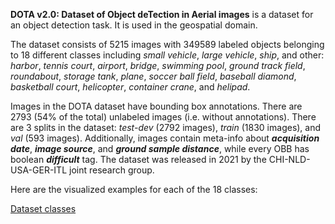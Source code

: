 **DOTA v2.0: Dataset of Object deTection in Aerial images** is a dataset for an object detection task. It is used in the geospatial domain. 

The dataset consists of 5215 images with 349589 labeled objects belonging to 18 different classes including *small vehicle*, *large vehicle*, *ship*, and other: *harbor*, *tennis court*, *airport*, *bridge*, *swimming pool*, *ground track field*, *roundabout*, *storage tank*, *plane*, *soccer ball field*, *baseball diamond*, *basketball court*, *helicopter*, *container crane*, and *helipad*.

Images in the DOTA dataset have bounding box annotations. There are 2793 (54% of the total) unlabeled images (i.e. without annotations). There are 3 splits in the dataset: *test-dev* (2792 images), *train* (1830 images), and *val* (593 images). Additionally, images contain meta-info about ***acquisition date***, ***image source***, and ***ground sample distance***, while every OBB has boolean ***difficult*** tag. The dataset was released in 2021 by the CHI-NLD-USA-GER-ITL joint research group.

Here are the visualized examples for each of the 18 classes:

[Dataset classes](https://github.com/dataset-ninja/dota/raw/main/visualizations/classes_preview.webm)
